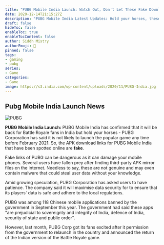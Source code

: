 ```yaml
---
title: "PUBG Mobile India Launch: Watch Out, Don't Let These Fake Download Links Lure You"
date: 2020-12-14T21:15:27Z
description: "PUBG Mobile India Latest Updates: Hold your horses, these APK download links spotted online are fake!"
draft: false
hideToc: false
enableToc: true
enableTocContent: false
author: Siddh Mistry
authorEmoji: 🤯
pinned: false
tags:
- gaming
- pubg
series:
- Game
categories:
- Game
image: https://s3.india.com/wp-content/uploads/2020/11/PUBG-India.jpg
---
```


## Pubg Mobile India Launch News

![PUBG](https://s3.india.com/wp-content/uploads/2020/11/PUBG-India.jpg)

**PUBG Mobile India Launch:** PUBG Mobile India has confirmed that it will be back for Battle Royale fans in India but hold your horses - PUBG Corporation has said it is not likely to launch the popular game any time before February 2021. So, the APK download links for PUBG Mobile India that have been spotted online are **fake**.

Fake links of PUBG can be dangerous as it can damage your mobile phones. Several users have fallen prey after finding third-party APK mirror files on the internet. Needless to say, these are not genuine and may even contain malware that could steal user data without your knowledge.

Amid growing speculation, PUBG Corporation has asked users to have patience. The company said it will maximise data security for to ensure that its players' data is safe and adhere to the local regulations.

PUBG was among 118 Chinese mobile applications banned by the government in September this year. The government had said these apps "are prejudicial to sovereignty and integrity of India, defence of India, security of state and public order".

However, last month, PUBG Corp got its fans excited after it permission from the government to relaunch in the country and announced the return of the Indian version of the Battle Royale game.